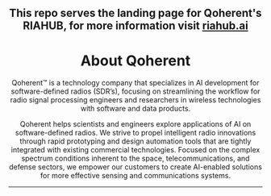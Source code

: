 <h2 align="center">This repo serves the landing page for Qoherent's RIAHUB, for more information visit <a href="riahub.ai">riahub.ai</a></h2>

<h1 align="center">About Qoherent</h1>

<p align="center">Qoherent™ is a technology company that specializes in AI development for software-defined radios (SDR’s), focusing on streamlining the workflow for radio signal processing engineers and researchers in wireless technologies with software and data products.</p>

<p align="center">
Qoherent helps scientists and engineers explore applications of AI on software-defined radios. We strive to propel intelligent radio innovations through rapid prototyping and design automation tools that are tightly integrated with existing commercial technologies. Focused on the complex spectrum conditions inherent to the space, telecommunications, and defense sectors, we empower our customers to create AI-enabled solutions for more effective sensing and communications systems.
</p>

<p align="center">
</p>

<hr>

